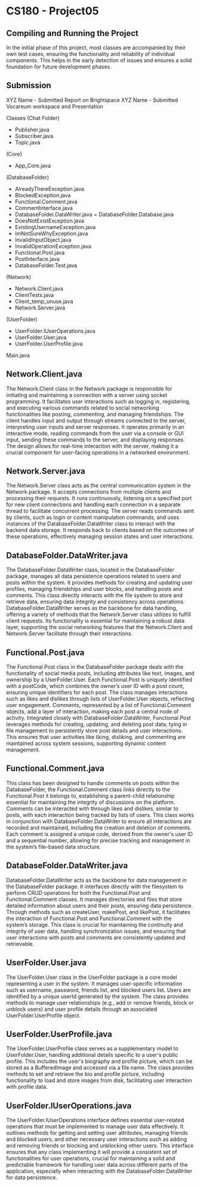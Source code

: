 # CS180 - Project05


## Compiling and Running the Project
In the initial phase of this project, most classes are accompanied by their own test cases, ensuring the functionality and reliability of individual components. This helps in the early detection of issues and ensures a solid foundation for future development phases. 


## Submission
XYZ Name - Submitted Report on Brightspace
XYZ Name - Submitted Vocareum workspace and Presentation


Classes
(Chat Folder)
- Publisher.java
- Subscriber.java
- Topic.java

(Core)
- App_Core.java

(DatabaseFolder)
- AlreadyThereException.java
- BlockedException.java
- Functional.Comment.java
- CommentInterface.java
- DatabaseFolder.DataWriter.java
  = DatabaseFolder.Database.java
- DoesNotExistException.java
- ExistingUsernameException.java
- ImNotSureWhyException.java
- InvalidInputObject.java
- InvalidOperationException.java
- Functional.Post.java
- PostInterface.java
- DatabaseFolder.Test.java
  
(Network)

- Network.Client.java
- ClientTests.java
- Client_temp_unuse.java
- Network.Server.java

(UserFolder)

- UserFolder.IUserOperations.java
- UserFolder.User.java
- UserFolder.UserProfile.java

Main.java

## Network.Client.java

The Network.Client class in the Network package is responsible for initiating and maintaining a connection with a server
using socket programming. It facilitates user interactions such as logging in, registering, and executing various
commands related to social networking functionalities like posting, commenting, and managing friendships. The client
handles input and output through streams connected to the server, interpreting user inputs and server responses. It
operates primarily in an interactive mode, reading commands from the user via a console or GUI input, sending these
commands to the server, and displaying responses. The design allows for real-time interaction with the server, making it
a crucial component for user-facing operations in a networked environment.

## Network.Server.java

The Network.Server class acts as the central communication system in the Network package. It accepts connections from
multiple clients and processing their requests. It runs continuously, listening on a specified port for new client
connections and handling each connection in a separate thread to facilitate concurrent processing. The server reads
commands sent by clients, such as login or content manipulation commands, and uses instances of the
DatabaseFolder.DataWriter class to interact with the backend data storage. It responds back to clients based on the
outcomes of these operations, effectively managing session states and user interactions.

## DatabaseFolder.DataWriter.java

The DatabaseFolder.DataWriter class, located in the DatabaseFolder package, manages all data persistence operations
related to users and posts within the system. It provides methods for creating and updating user profiles, managing
friendships and user blocks, and handling posts and comments. This class directly interacts with the file system to
store and retrieve data, ensuring data integrity and consistency across operations. DatabaseFolder.DataWriter serves as
the backbone for data handling, offering a variety of methods that the Network.Server class utilizes to fulfill client
requests. Its functionality is essential for maintaining a robust data layer, supporting the social networking features
that the Network.Client and Network.Server facilitate through their interactions.

## Functional.Post.java

The Functional.Post class in the DatabaseFolder package deals with the functionality of social media posts, including
attributes like text, images, and ownership by a UserFolder.User. Each Functional.Post is uniquely identified with a
postCode, which combines the owner’s user ID with a post count, ensuring unique identifiers for each post. The class
manages interactions such as likes and dislikes through lists of UserFolder.User objects, reflecting user engagement.
Comments, represented by a list of Functional.Comment objects, add a layer of interaction, making each post a central
node of activity. Integrated closely with DatabaseFolder.DataWriter, Functional.Post leverages methods for creating,
updating, and deleting post data, tying in file management to persistently store post details and user interactions.
This ensures that user activities like liking, disliking, and commenting are maintained across system sessions,
supporting dynamic content management.

## Functional.Comment.java

This class has been designed to handle comments on posts within the DatabaseFolder, the Functional.Comment class links
directly to the Functional.Post it belongs to, establishing a parent-child relationship essential for maintaining the
integrity of discussions on the platform. Comments can be interacted with through likes and dislikes, similar to posts,
with each interaction being tracked by lists of users. This class works in conjunction with DatabaseFolder.DataWriter to
ensure all interactions are recorded and maintained, including the creation and deletion of comments. Each comment is
assigned a unique code, derived from the owner's user ID and a sequential number, allowing for precise tracking and
management in the system’s file-based data structure.

## DatabaseFolder.DataWriter.java

DatabaseFolder.DataWriter acts as the backbone for data management in the DatabaseFolder package. It interfaces directly
with the filesystem to perform CRUD operations for both the Functional.Post and Functional.Comment classes. It manages
directories and files that store detailed information about users and their posts, ensuring data persistence. Through
methods such as createUser, makePost, and likePost, it facilitates the interaction of Functional.Post and
Functional.Comment with the system’s storage. This class is crucial for maintaining the continuity and integrity of user
data, handling synchronization issues, and ensuring that user interactions with posts and comments are consistently
updated and retrievable.

## UserFolder.User.java

The UserFolder.User class in the UserFolder package is a core model representing a user in the system. It manages
user-specific information such as username, password, friends list, and blocked users list. Users are identified by a
unique userId generated by the system. The class provides methods to manage user relationships (e.g., add or remove
friends, block or unblock users) and user profile details through an associated UserFolder.UserProfile object.

## UserFolder.UserProfile.java

The UserFolder.UserProfile class serves as a supplementary model to UserFolder.User, handling additional details
specific to a user's public profile. This includes the user's biography and profile picture, which can be stored as a
BufferedImage and accessed via a file name. The class provides methods to set and retrieve the bio and profile picture,
including functionality to load and store images from disk, facilitating user interaction with profile data.

## UserFolder.IUserOperations.java

The UserFolder.IUserOperations interface defines essential user-related operations that must be implemented to manage
user data effectively. It outlines methods for getting and setting user attributes, managing friends and blocked users,
and other necessary user interactions such as adding and removing friends or blocking and unblocking other users. This
interface ensures that any class implementing it will provide a consistent set of functionalities for user operations,
crucial for maintaining a solid and predictable framework for handling user data across different parts of the
application, especially when interacting with the DatabaseFolder.DataWriter for data persistence.
